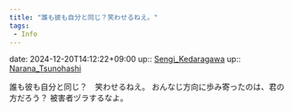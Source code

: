 ```yaml
---
title: "誰も彼も自分と同じ？笑わせるねえ。"
tags:
 - Info
---
```


date: 2024-12-20T14:12:22+09:00
up:: [Sengi_Kedaragawa](Bar/Novel/Nacaria/Sengi_Kedaragawa.md)
up:: [Narana_Tsunohashi](Bar/Novel/Nacaria/Narana_Tsunohashi.md)

誰も彼も自分と同じ？　笑わせるねえ。
おんなじ方向に歩み寄ったのは、君の方だろう？
被害者ヅラするなよ。